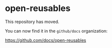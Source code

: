 # open-reusables

This repository has moved.

You can now find it in the `github/docs` organization:

https://github.com/docs/open-reusables
